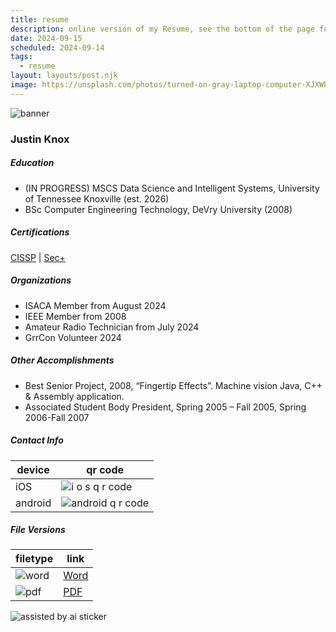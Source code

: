 ```yaml
---
title: resume
description: online version of my Resume, see the bottom of the page for the word and pdf downloads
date: 2024-09-15
scheduled: 2024-09-14
tags:
  - resume
layout: layouts/post.njk
image: https://unsplash.com/photos/turned-on-gray-laptop-computer-XJXWbfSo2f0
---
```


![banner](https://images.unsplash.com/photo-1488590528505-98d2b5aba04b?q=80&w=1740&auto=format&fit=crop&ixlib=rb-4.0.3&ixid=M3wxMjA3fDB8MHxwaG90by1wYWdlfHx8fGVufDB8fHx8fA%3D%3D)


### Justin Knox

##### Education
- (IN PROGRESS) MSCS Data Science and Intelligent Systems, University of Tennessee Knoxville (est. 2026) 
- BSc Computer Engineering Technology, DeVry University (2008)

##### Certifications
[CISSP](https://www.credly.com/badges/1f2336ed-62ce-4611-b546-70f72e36e783/public_url) | [Sec+](https://www.credly.com/badges/03147a1f-38c0-491d-87f5-b988f5021c13/public_url)

##### Organizations
- ISACA Member from August 2024
- IEEE Member from 2008
- Amateur Radio Technician from July 2024
- GrrCon Volunteer 2024

##### Other Accomplishments
- Best Senior Project, 2008, “Fingertip Effects”. Machine vision Java, C++ & Assembly application. 
- Associated Student Body President, Spring 2005 – Fall 2005, Spring 2006-Fall 2007

##### Contact Info
| device | qr code |
| -------- | ------- |
| iOS | ![i o s q r code](https://imagedelivery.net/h6duaPVMwqSx6OPYA68aOw/263019a1-2f83-43f0-6aff-1f4a372ad200/public) |
| android | ![android q r code](https://imagedelivery.net/h6duaPVMwqSx6OPYA68aOw/ed89ccb2-7be6-4c9c-fe38-d2bbb04e2f00/public) |


##### File Versions
| filetype | link |
|----------|------|
| ![word](https://imagedelivery.net/h6duaPVMwqSx6OPYA68aOw/f3c55183-6678-446e-5f27-f945431c0e00/public) | [Word](https://jknoxdev.github.io/docs/resumes/word/justin_knox_resume_replete_points.docx) | 
| ![pdf](https://imagedelivery.net/h6duaPVMwqSx6OPYA68aOw/47b48ef5-9fa1-4605-da21-c84ce26e5b00/public)  |  [PDF](https://jknoxdev.github.io/docs/resumes/pdf/justin_knox_resume_replete_points.pdf)   |


![assisted by ai sticker](https://imagedelivery.net/h6duaPVMwqSx6OPYA68aOw/41937417-5eef-4194-0d9e-d8fedc615100/public)